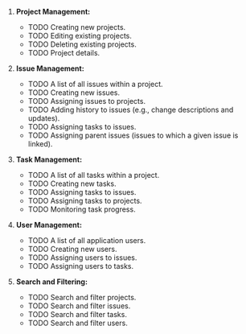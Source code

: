 1. **Project Management:**

    - TODO Creating new projects.
    - TODO Editing existing projects.
    - TODO Deleting existing projects.
    - TODO Project details.

2. **Issue Management:**

    - TODO A list of all issues within a project.
    - TODO Creating new issues.
    - TODO Assigning issues to projects.
    - TODO Adding history to issues (e.g., change descriptions and updates).
    - TODO Assigning tasks to issues.
    - TODO Assigning parent issues (issues to which a given issue is linked).

3. **Task Management:**

    - TODO A list of all tasks within a project.
    - TODO Creating new tasks.
    - TODO Assigning tasks to issues.
    - TODO Assigning tasks to projects.
    - TODO Monitoring task progress.

4. **User Management:**

    - TODO A list of all application users.
    - TODO Creating new users.
    - TODO Assigning users to issues.
    - TODO Assigning users to tasks.

5. **Search and Filtering:**

    - TODO Search and filter projects.
    - TODO Search and filter issues.
    - TODO Search and filter tasks.
    - TODO Search and filter users.
